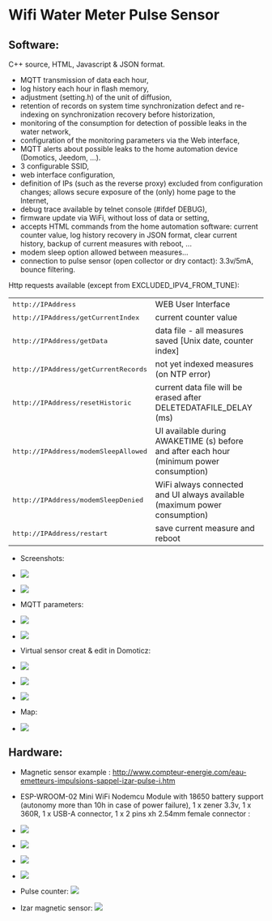 Wifi Water Meter Pulse Sensor
=============================


Software:
---------

C++ source, HTML, Javascript & JSON format.

* MQTT transmission of data each hour,
* log history each hour in flash memory,
* adjustment (setting.h) of the unit of diffusion,
* retention of records on system time synchronization defect and re-indexing on synchronization recovery before historization,
* monitoring of the consumption for detection of possible leaks in the water network,
* configuration of the monitoring parameters via the Web interface,
* MQTT alerts about possible leaks to the home automation device (Domotics, Jeedom, ...).
* 3 configurable SSID,
* web interface configuration,
* definition of IPs (such as the reverse proxy) excluded from configuration changes; allows secure exposure of the (only) home page to the Internet,
* debug trace available by telnet console (#ifdef DEBUG),
* firmware update via WiFi, without loss of data or setting,
* accepts HTML commands from the home automation software: current counter value, log history recovery in JSON format, clear current history, backup of current measures with reboot, ...
* modem sleep option allowed between measures...
* connection to pulse sensor (open collector or dry contact): 3.3v/5mA, bounce filtering.


Http requests available (except from EXCLUDED_IPV4_FROM_TUNE):
<table>
  <tr>
    <td><tt>http://IPAddress</tt></td>
    <td>WEB User Interface</td>
  </tr>
  <tr>
    <td><tt>http://IPAddress/getCurrentIndex</tt></td>
    <td>current counter value</td>
  </tr>
  <tr>
    <td><tt>http://IPAddress/getData</tt></td>
    <td>data file - all measures saved [Unix date, counter index]</td>
  </tr>
  <tr>
    <td><tt>http://IPAddress/getCurrentRecords</tt></td>
    <td>not yet indexed measures (on NTP error)</td>
  </tr>
  <tr>
    <td><tt>http://IPAddress/resetHistoric</tt></td>
    <td>current data file will be erased after DELETEDATAFILE_DELAY (ms)</td>
  </tr>
  <tr>
    <td><tt>http://IPAddress/modemSleepAllowed</tt></td>
    <td>UI available during AWAKETIME (s) before and after each hour (minimum power consumption)</td>
  </tr>
  <tr>
    <td><tt>http://IPAddress/modemSleepDenied</tt></td>
    <td>WiFi always connected and UI always available (maximum power consumption)</td>
  </tr>
  <tr>
    <td><tt>http://IPAddress/restart</tt></td>
    <td>save current measure and reboot</td>
  </tr>
</table>

* Screenshots:

* ![](doc/images/screenshot.png)

* ![](doc/images/about.jpg)

* MQTT parameters:

* ![](doc/images/mqtt1.png)

* ![](doc/images/mqtt2.png)

* Virtual sensor creat & edit in Domoticz:

* ![](doc/images/domoticz/edit.png)

* ![](doc/images/domoticz/devices.png)

* ![](doc/images/domoticz/sensors.png)

* Map:

* ![](doc/images/domoticz/map.png)


Hardware:
---------

* Magnetic sensor example : http://www.compteur-energie.com/eau-emetteurs-impulsions-sappel-izar-pulse-i.htm

* ESP-WROOM-02 Mini WiFi Nodemcu Module with 18650 battery support (autonomy more than 10h in case of power failure), 1 x zener 3.3v, 1 x 360R, 1 x USB-A connector, 1 x 2 pins xh 2.54mm female connector :

* ![](doc/images/esp8266.jpg)

* ![](doc/images/case1.jpg)

* ![](doc/images/case2.jpg)

* ![](doc/images/case3.jpg)

* Pulse counter: ![](doc/images/pulseCounter.jpg)

* Izar magnetic sensor: ![](doc/images/IzarSensor.jpg)

